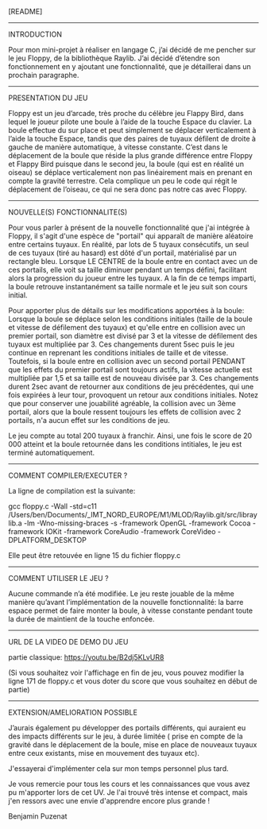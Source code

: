 [README]


--------------------------------------------------------------------------------------------------------------------------------------
INTRODUCTION

Pour mon mini-projet à réaliser en langage C, j’ai décidé de me pencher sur le jeu Floppy, de la bibliothèque Raylib. J’ai décidé d’étendre son fonctionnement en y ajoutant une fonctionnalité, que je détaillerai dans un prochain paragraphe.


--------------------------------------------------------------------------------------------------------------------------------------
PRESENTATION DU JEU

Floppy est un jeu d’arcade, très proche du célèbre jeu Flappy Bird, dans lequel le joueur pilote une boule à l’aide de la touche Espace du clavier. La boule effectue du sur place et peut simplement se déplacer verticalement à l’aide la touche Espace, tandis que des paires de tuyaux défilent de droite à gauche de manière automatique, à vitesse constante. C’est dans le déplacement de la boule que réside la plus grande différence entre Floppy et Flappy Bird puisque dans le second jeu, la boule (qui est en réalité un oiseau) se déplace verticalement non pas linéairement mais en prenant en compte la gravité terrestre. Cela complique un peu le code qui régit le déplacement de l’oiseau, ce qui ne sera donc pas notre cas avec Floppy.


--------------------------------------------------------------------------------------------------------------------------------------
NOUVELLE(S) FONCTIONNALITE(S)

Pour vous parler à présent de la nouvelle fonctionnalité que j'ai intégrée à Floppy, il s'agit d'une espèce de "portail" qui apparaît de manière aléatoire entre certains tuyaux. En réalité, par lots de 5 tuyaux consécutifs, un seul de ces tuyaux (tiré au hasard) est dôté d'un portail, matérialisé par un rectangle bleu. Lorsque LE CENTRE de la boule entre en contact avec un de ces portails, elle voit sa taille diminuer pendant un temps défini, facilitant alors la progression du joueur entre les tuyaux. A la fin de ce temps imparti, la boule retrouve instantanément sa taille normale et le jeu suit son cours initial.

Pour apporter plus de détails sur les modifications apportées à la boule: Lorsque la boule se déplace selon les conditions initiales (taille de la boule et vitesse de défilement des tuyaux) et qu'elle entre en collision avec un premier portail, son diamètre est divisé par 3 et la vitesse de défilement des tuyaux est multipliée par 3. Ces changements durent 5sec puis le jeu continue en reprenant les conditions initiales de taille et de vitesse. Toutefois, si la boule entre en collision avec un second portail PENDANT que les effets du premier portail sont toujours actifs, la vitesse actuelle est multipliée par 1,5 et sa taille est de nouveau divisée par 3. Ces changements durent 2sec avant de retourner aux conditions de jeu précédentes, qui une fois expirées à leur tour, provoquent un retour aux conditions initiales. Notez que pour conserver une jouabilité agréable, la collision avec un 3ème portail, alors que la boule ressent toujours les effets de collision avec 2 portails, n'a aucun effet sur les conditions de jeu.

Le jeu compte au total 200 tuyaux à franchir. Ainsi, une fois le score de 20 000 atteint et la boule retournée dans les conditions intitiales, le jeu est terminé automatiquement.

--------------------------------------------------------------------------------------------------------------------------------------
COMMENT COMPILER/EXECUTER ?

La ligne de compilation est la suivante: 

gcc floppy.c -Wall -std=c11 /Users/ben/Documents/_IMT_NORD_EUROPE/M1/MLOD/Raylib.git/src/libraylib.a -lm  -Wno-missing-braces -s  -framework OpenGL -framework Cocoa -framework IOKit -framework CoreAudio -framework CoreVideo -DPLATFORM_DESKTOP

Elle peut être retouvée en ligne 15 du fichier floppy.c


--------------------------------------------------------------------------------------------------------------------------------------
COMMENT UTILISER LE JEU ?

Aucune commande n’a été modifiée. Le jeu reste jouable de la même manière qu’avant l’implémentation de la nouvelle fonctionnalité: la barre espace permet de faire monter la boule, à vitesse constante pendant toute la durée de maintient de la touche enfoncée.


--------------------------------------------------------------------------------------------------------------------------------------
URL DE LA VIDEO DE DEMO DU JEU

partie classique: https://youtu.be/B2dj5KLvUR8

(Si vous souhaitez voir l'affichage en fin de jeu, vous pouvez modifier la ligne 171 de floppy.c et vous doter du score que vous souhaitez en début de partie)


--------------------------------------------------------------------------------------------------------------------------------------
EXTENSION/AMELIORATION POSSIBLE

J’aurais également pu développer des portails différents, qui auraient eu des impacts différents sur le jeu, à durée limitée ( prise en compte de la gravité dans le déplacement de la boule, mise en place de nouveaux tuyaux entre ceux existants, mise en mouvement des tuyaux etc). 

J'essayerai d'implémenter cela sur mon temps personnel plus tard.




Je vous remercie pour tous les cours et les connaissances que vous avez pu m'apporter lors de cet UV. Je l'ai trouvé très intense et compact, mais j'en ressors avec une envie d'apprendre encore plus grande !


Benjamin Puzenat
